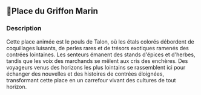 ## 📍Place du Griffon Marin

### Description

Cette place animée est le pouls de Talon, où les étals colorés débordent de coquillages luisants, de perles rares et de trésors exotiques ramenés des contrées lointaines. Les senteurs émanent des stands d'épices et d'herbes, tandis que les voix des marchands se mêlent aux cris des enchères. Des voyageurs venus des horizons les plus lointains se rassemblent ici pour échanger des nouvelles et des histoires de contrées éloignées, transformant cette place en un carrefour vivant des cultures de tout horizon.